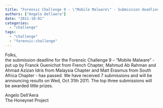 ```yaml
---
title: "Forensic Challenge 9 - \"Mobile Malware\" - Submission deadline passed"
authors: ["Angelo Dellaera"]
date: "2011-10-01"
categories: 
  - "challenge"
tags: 
  - "challenge"
  - "forensic-challenge"
---
```


Folks,  
the submission deadline for the Forensic Challenge 9 – “Mobile Malware” - put up by Franck Guenichot from French Chapter, Mahmud Ab Rahman and Ahmad Azizan Idris from Malaysia Chapter and Matt Erasmus from South Africa Chapter - has passed. We have received 7 submissions and will be announcing results on Wed, Oct 31th 2011. The top three submissions will be awarded little prizes.  
  
Angelo Dell'Aera  
The Honeynet Project
